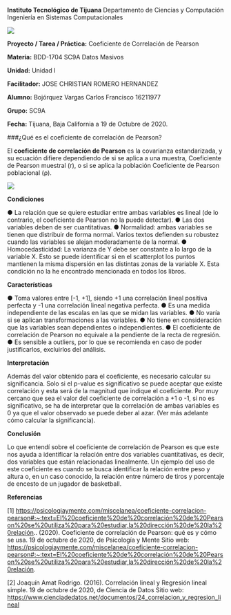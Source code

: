 **Instituto Tecnológico de Tijuana**
Departamento de Ciencias y Computación
Ingeniería en Sistemas Computacionales
 
 [![](https://upload.wikimedia.org/wikipedia/commons/2/2e/ITT.jpg)](https://upload.wikimedia.org/wikipedia/commons/2/2e/ITT.jpg)

**Proyecto / Tarea / Práctica:**
Coeficiente de Correlación de Pearson

**Materia:**
BDD-1704 SC9A Datos Masivos

**Unidad:**
Unidad I

**Facilitador:**
JOSE CHRISTIAN ROMERO HERNANDEZ

**Alumno:**
Bojórquez Vargas Carlos Francisco
16211977

**Grupo:**
SC9A

**Fecha:**
Tijuana, Baja California a 19 de Octubre de 2020. 


###¿Qué es el coeficiente de correlación de Pearson?

El **coeficiente de correlación de Pearson** es la covarianza estandarizada, y su ecuación difiere dependiendo de si se aplica a una muestra, Coeficiente de Pearson muestral (r), o si se aplica la población Coeficiente de Pearson poblacional (ρ).
 
 [![](https://www.webyempresas.com/wp-content/uploads/2018/05/formula.jpg)](https://www.webyempresas.com/wp-content/uploads/2018/05/formula.jpg)

**Condiciones**

●	La relación que se quiere estudiar entre ambas variables es lineal (de lo contrario, el coeficiente de Pearson no la puede detectar).
●	Las dos variables deben de ser cuantitativas.
●	Normalidad: ambas variables se tienen que distribuir de forma normal. Varios textos defienden su robustez cuando las variables se alejan moderadamente de la normal.
●	Homocedasticidad: La varianza de Y debe ser constante a lo largo de la variable X. Esto se puede identificar si en el scatterplot los puntos mantienen la misma dispersión en las distintas zonas de la variable X. Esta condición no la he encontrado mencionada en todos los libros.

**Características**

●	Toma valores entre [-1, +1], siendo +1 una correlación lineal positiva perfecta y -1 una correlación lineal negativa perfecta.
●	Es una medida independiente de las escalas en las que se midan las variables.
●	No varía si se aplican transformaciones a las variables.
●	No tiene en consideración que las variables sean dependientes o independientes.
●	El coeficiente de correlación de Pearson no equivale a la pendiente de la recta de regresión.
●	Es sensible a outliers, por lo que se recomienda en caso de poder justificarlos, excluirlos del análisis.

**Interpretación**

Además del valor obtenido para el coeficiente, es necesario calcular su significancia. Solo si el p-value es significativo se puede aceptar que existe correlación y esta será de la magnitud que indique el coeficiente. Por muy cercano que sea el valor del coeficiente de correlación a +1 o -1, si no es significativo, se ha de interpretar que la correlación de ambas variables es 0 ya que el valor observado se puede deber al azar. (Ver más adelante cómo calcular la significancia).

**Conclusión**

Lo que entendí sobre el coeficiente de correlación de Pearson es que este nos ayuda a identificar la relación entre dos variables cuantitativas, es decir, dos variables que están relacionadas linealmente. Un ejemplo del uso de este coeficiente es cuando se busca identificar la relación entre peso y altura o, en un caso conocido, la relación entre número de tiros y porcentaje de encesto de un jugador de basketball.

**Referencias**

[1] https://psicologiaymente.com/miscelanea/coeficiente-correlacion-pearson#:~:text=El%20coeficiente%20de%20correlación%20de%20Pearson%20se%20utiliza%20para%20estudiar,la%20dirección%20de%20la%20relación.. (2020). Coeficiente de correlación de Pearson: qué es y cómo se usa. 19 de octubre de 2020, de Psicología y Mente Sitio web: https://psicologiaymente.com/miscelanea/coeficiente-correlacion-pearson#:~:text=El%20coeficiente%20de%20correlación%20de%20Pearson%20se%20utiliza%20para%20estudiar,la%20dirección%20de%20la%20relación.

[2] Joaquín Amat Rodrigo. (2016). Correlación lineal y Regresión lineal simple. 19 de octubre de 2020, de Ciencia de Datos Sitio web: https://www.cienciadedatos.net/documentos/24_correlacion_y_regresion_lineal



